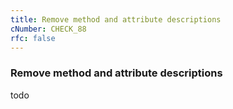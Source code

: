 ```yaml
---
title: Remove method and attribute descriptions
cNumber: CHECK_88
rfc: false
---
```


### Remove method and attribute descriptions
todo
